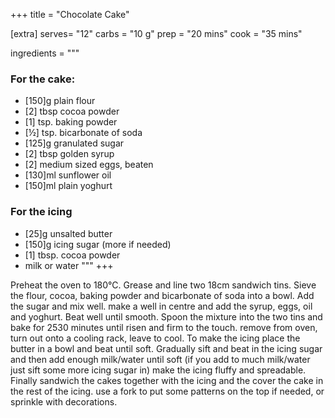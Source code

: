 +++
title = "Chocolate Cake"

[extra]
serves= "12"
carbs = "10 g"
prep = "20 mins"
cook = "35 mins"

ingredients = """
### For the cake:
- [150]g plain flour
- [2] tbsp cocoa powder
- [1] tsp. baking powder
- [½] tsp. bicarbonate of soda
- [125]g granulated sugar
- [2] tbsp golden syrup
- [2] medium sized eggs, beaten
- [130]ml sunflower oil
- [150]ml plain yoghurt
### For the icing
- [25]g unsalted butter
- [150]g icing sugar (more if needed)
- [1] tbsp. cocoa powder
- milk or water
"""
+++

Pre­heat the oven to 180°C. Grease and line two 18cm sandwich tins.
Sieve the flour, cocoa, baking powder and bicarbonate of soda into a bowl. Add the sugar and mix well. make a well in centre and add the syrup, eggs, oil and yoghurt. Beat well until smooth.
Spoon the mixture into the two tins and bake for 25­30 minutes until risen and firm to the touch. remove from oven, turn out onto a cooling rack, leave to cool.
To make the icing place the butter in a bowl and beat until soft. Gradually sift and beat in the icing sugar and then add enough milk/water until soft (if you add to much milk/water just sift some more icing sugar in) make the icing fluffy and spreadable.
Finally sandwich the cakes together with the icing and the cover the cake in the rest of the icing. use a fork to put some patterns on the top if needed, or sprinkle with decorations.
